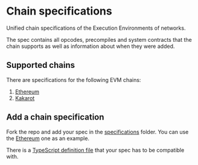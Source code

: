 # Chain specifications
Unified chain specifications of the Execution Environments of networks.

The spec contains all opcodes, precompiles and system contracts that the chain supports as well as information about when they were added.

## Supported chains

There are specifications for the following EVM chains:
1. [Ethereum](./specifications/ethereum.json)
2. [Kakarot](./specifications/kakarot.json)

## Add a chain specification

Fork the repo and add your spec in the [specifications](./specifications/) folder. You can use the [Ethereum](./specifications/ethereum.json) one as an example.

There is a [TypeScript definition file](./spec.d.ts) that your spec has to be compatible with.
